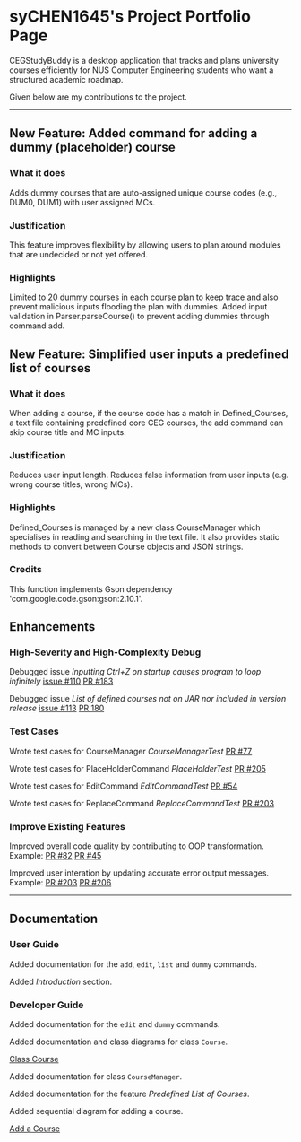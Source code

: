 # syCHEN1645's Project Portfolio Page

CEGStudyBuddy is a desktop application that tracks and plans university courses efficiently for NUS Computer Engineering students who want a structured academic roadmap.

Given below are my contributions to the project.

---

## New Feature: Added command for adding a dummy (placeholder) course

### What it does

Adds dummy courses that are auto-assigned unique course codes (e.g., DUM0, DUM1) with user assigned MCs.

### Justification

This feature improves flexibility by allowing users to plan around modules that are undecided or not yet offered. 

### Highlights

Limited to 20 dummy courses in each course plan to keep trace and also prevent malicious inputs flooding the plan with dummies. Added input validation in Parser.parseCourse() to prevent adding dummies through command add. 

## New Feature: Simplified user inputs  a predefined list of courses

### What it does

When adding a course, if the course code has a match in Defined_Courses, a text file containing predefined core CEG courses, the add command can skip course title and MC inputs. 

### Justification
Reduces user input length. Reduces false information from user inputs (e.g. wrong course titles, wrong MCs). 

### Highlights 
Defined_Courses is managed by a new class CourseManager which specialises in reading and searching in the text file. It also provides static methods to convert between Course objects and JSON strings. 

### Credits
This function implements Gson dependency 'com.google.code.gson:gson:2.10.1'. 

## Enhancements

### High-Severity and High-Complexity Debug

Debugged issue *Inputting Ctrl+Z on startup causes program to loop infinitely* [issue #110](https://github.com/AY2425S2-CS2113-F14-2/tp/issues/110) [PR #183](https://github.com/AY2425S2-CS2113-F14-2/tp/pull/183)

Debugged issue *List of defined courses not on JAR nor included in version release* [issue #113](https://github.com/AY2425S2-CS2113-F14-2/tp/issues/113) [PR 180](https://github.com/AY2425S2-CS2113-F14-2/tp/pull/180)

### Test Cases

Wrote test cases for CourseManager *CourseManagerTest* [PR #77](https://github.com/AY2425S2-CS2113-F14-2/tp/pull/77)

Wrote test cases for PlaceHolderCommand *PlaceHolderTest* [PR #205](https://github.com/AY2425S2-CS2113-F14-2/tp/pull/205)

Wrote test cases for EditCommand *EditCommandTest* [PR #54](https://github.com/AY2425S2-CS2113-F14-2/tp/pull/54)

Wrote test cases for ReplaceCommand *ReplaceCommandTest* [PR #203](https://github.com/AY2425S2-CS2113-F14-2/tp/pull/203)

### Improve Existing Features

Improved overall code quality by contributing to OOP transformation. Example: [PR #82](https://github.com/AY2425S2-CS2113-F14-2/tp/pull/82) [PR #45](https://github.com/AY2425S2-CS2113-F14-2/tp/pull/45/files)

Improved user interation by updating accurate error output messages. Example: [PR #203](https://github.com/AY2425S2-CS2113-F14-2/tp/pull/203) [PR #206](https://github.com/AY2425S2-CS2113-F14-2/tp/pull/206)

---

## Documentation

### User Guide

Added documentation for the `add`, `edit`, `list` and `dummy` commands.

Added *Introduction* section.

### Developer Guide

Added documentation for the `edit` and `dummy` commands.

Added documentation and class diagrams for class `Course`.

[Class Course](https://github.com/syCHEN1645/tp/blob/02bfb034379e431551e4d81422947c0498dce93f/docs/class_diagrams/CourseClassDiagram.png)

Added documentation for class `CourseManager`.

Added documentation for the feature *Predefined List of Courses*.

Added sequential diagram for adding a course. 

[Add a Course](https://github.com/syCHEN1645/tp/blob/02bfb034379e431551e4d81422947c0498dce93f/docs/sequence_diagrams/CourseManagerSequence.png)
